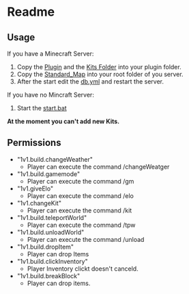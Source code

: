 # Readme
## Usage
If you have a Minecraft Server: 
1. Copy the [Plugin](Spigot/plugins/1v1.jar) and the [Kits Folder](Spigot/plugins/kits) into your plugin folder.
2. Copy the [Standard_Map](Spigot/Standard_Map) into your root folder of you server.
3. After the start edit the [db.yml](Spigot/plugins/1v1/db.yml) and restart the server.

If you have no Mincraft Server:
1. Start the [start.bat](Spigot/start.bat)

**At the moment you can't add new Kits.**

## Permissions
* "1v1.build.changeWeather"
    * Player can execute the command /changeWeatger
* "1v1.build.gamemode" 
    * Player can execute the command /gm
* "1v1.giveElo" 
    * Player can execute the command /elo
* "1v1.changeKit" 
    * Player can execute the command /kit
* "1v1.build.teleportWorld" 
    * Player can execute the command /tpw
* "1v1.build.unloadWorld" 
    * Player can execute the command /unload
* "1v1.build.dropItem" 
    * Player can drop Items
* "1v1.build.clickInventory" 
    * Player Inventory clickt doesn't canceld.
* "1v1.build.breakBlock" 
    * Player can drop items.

